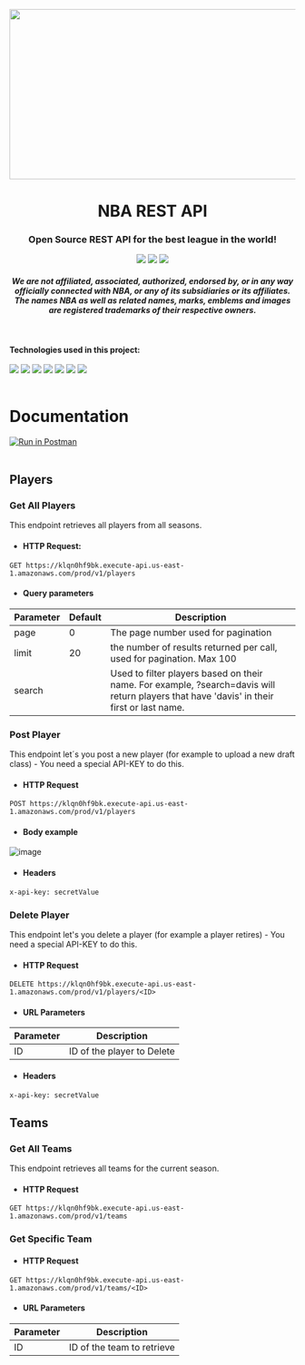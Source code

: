 <p align="center"><img width="600" height="300" src="https://elordenmundial.com/wp-content/uploads/2020/10/NBA-logo-baloncesto-historia-deporte-estados-unidos.jpg"></p>

<h1 align="center">NBA REST API</h1>

<h3 align="center">
Open Source REST API for the best league in the world!
</h3>

<p align="center">
<img src="https://img.shields.io/badge/release-v1.0.0-1DA4D5">
<img src="https://img.shields.io/badge/uptime-100%25-369011">
<img src="https://img.shields.io/badge/interface-REST-brightgreen.svg?longCache=true&style=flat-square">
</p>

<h4 align="center">
  <i>
    We are not affiliated, associated, authorized, endorsed by, or in any way officially connected with NBA, or any of its subsidiaries or its affiliates. The names NBA as well as related names, marks, emblems and images are registered trademarks of their respective owners.
  </i>
</h4>

<br>
<br>

<div>
 <b>Technologies used in this project: </b> 
 <br />
 <br />
<img src="https://img.shields.io/badge/JavaScript-323330?style=for-the-badge&logo=javascript&logoColor=F7DF1E" />
<img src="https://img.shields.io/badge/Node.js-339933?style=for-the-badge&logo=nodedotjs&logoColor=white" />
<img src="https://img.shields.io/badge/Express.js-000000?style=for-the-badge&logo=express&logoColor=white" />
<img src="https://img.shields.io/badge/MongoDB-4EA94B?style=for-the-badge&logo=mongodb&logoColor=white" />
<img src="https://img.shields.io/badge/Jest-C21325?style=for-the-badge&logo=jest&logoColor=white" />
<img src="https://img.shields.io/badge/AWS_Lambda-FF9900?style=for-the-badge&logo=amazonaws&logoColor=white" />
<img src="https://img.shields.io/badge/GitHub_Actions-2088FF?style=for-the-badge&logo=github-actions&logoColor=white" />
  <br />
  <br />
  
  
# Documentation
  
[![Run in Postman](https://run.pstmn.io/button.svg)](https://app.getpostman.com/run-collection/16013993-caf084a3-b439-4b43-9b9f-67a9fcf1d298?action=collection%2Ffork&collection-url=entityId%3D16013993-caf084a3-b439-4b43-9b9f-67a9fcf1d298%26entityType%3Dcollection%26workspaceId%3Daa0bb4e2-e714-4968-bd39-d9d56f9c0f3d)
<br/>
<br/>

## Players
  ### Get All Players
  This endpoint retrieves all players from all seasons.
  
  - #### HTTP Request: 
  `GET https://klqn0hf9bk.execute-api.us-east-1.amazonaws.com/prod/v1/players`
  
  - #### Query parameters
  
| Parameter               | Default   | Description  |
|-------------------------|-----------|--------------|
| page       |0 | The page number used for pagination |
| limit      | 20 | the number of results returned per call, used for pagination. Max 100    | 
| search   | | Used to filter players based on their name. For example, ?search=davis will return players that have 'davis' in their first or last name.  |

  
 ### Post Player
  This endpoint let´s you post a new player (for example to upload a new draft class) - You need a special API-KEY to do this.
  - #### HTTP Request
  `POST https://klqn0hf9bk.execute-api.us-east-1.amazonaws.com/prod/v1/players`
  
  - #### Body example
  ![image](https://user-images.githubusercontent.com/62455934/165942148-d881a7c3-0595-461f-a5b8-f21838f36274.png)

  
  - #### Headers
  `x-api-key: secretValue`
  
  ### Delete Player
  This endpoint let's you delete a player (for example a player retires) - You need a special API-KEY to do this.
  
  - #### HTTP Request
  `DELETE https://klqn0hf9bk.execute-api.us-east-1.amazonaws.com/prod/v1/players/<ID>`
  
  - #### URL Parameters
  | Parameter | Description  |
  |----------|--------------|
  | ID        | ID of the player to Delete |
  
  - #### Headers
  `x-api-key: secretValue`
  
  ## Teams
  ### Get All Teams
  This endpoint retrieves all teams for the current season.

  - #### HTTP Request 
  `GET https://klqn0hf9bk.execute-api.us-east-1.amazonaws.com/prod/v1/teams`

  ### Get Specific Team

  - #### HTTP Request
  `GET https://klqn0hf9bk.execute-api.us-east-1.amazonaws.com/prod/v1/teams/<ID>`

  - #### URL Parameters
  | Parameter | Description  |
  |----------|--------------|
  | ID        | ID of the team to retrieve |
  
  
  
  
  

  
